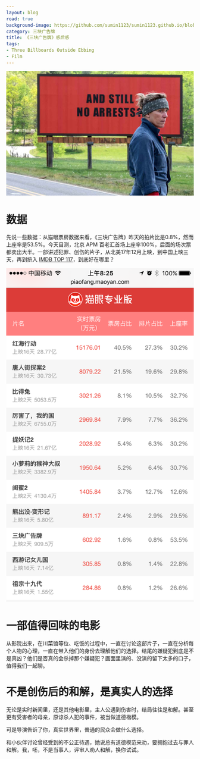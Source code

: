 ```yaml
---
layout: blog
road: true
background-image: https://github.com/sumin1123/sumin1123.github.io/blob/master/style/images/PicTB180304.jpg?raw=true
category: 三块广告牌
title: 《三块广告牌》感后感
tags:
- Three Billboards Outside Ebbing
- Film
---
```


![](https://github.com/sumin1123/sumin1123.github.io/blob/master/style/images/PicTB180304.jpg?raw=true)

# 数据

先说一些数据：从猫眼票房数据来看，《三块广告牌》昨天的拍片比是0.8%，然而上座率是53.5%。今天目测，北京 APM 百老汇首场上座率100%，后面的场次票都卖出大半。一部讲述犯罪、创伤的片子，从北美17年12月上映，到中国上映三天，再到挤入 [IMDB TOP 117](http://www.imdb.com/title/tt5027774/)，到底好在哪里？

![](https://github.com/sumin1123/sumin1123.github.io/blob/master/style/images/PicMaoYan180304.jpg?raw=true)

# 一部值得回味的电影

从影院出来，在川菜馆等位、吃饭的过程中，一直在讨论这部片子，一直在分析每个人物的心理，一直在带入他们的身份去理解他们的选择。结尾的嫌疑犯到底是不是真凶？他们是否真的会杀掉那个嫌疑犯？画面里演的、没演的留下太多的口子，值得我们一起聊。


# 不是创伤后的和解，是真实人的选择

无论是实时新闻里，还是其他电影里，主人公遇到伤害时，结局往往是和解。甚至更有受害者的母亲，原谅杀人犯的事件，被当做道德楷模。

可是导演告诉了你，真实世界里，普通的民众会做什么选择。

和小伙伴讨论曾经受到的不公正待遇，她说总有道德模范来劝，要拥抱过去与罪人和解。我，呸，不是当事人，评审人劝人和解，换你试试。

